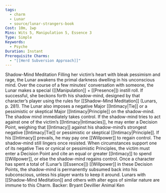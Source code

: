 ```yaml
---
tags:
  - charm
  - Lunar
  - source/lunar-strangers-book
Cost: 10m, 1wp
Mins: Wits 5, Manipulation 5, Essence 3
Type: Simple
Keywords:
  - Psyche
Duration: Instant
Prerequisite Charms:
  - "[[Herd Subversion Approach]]"
---
```

Shadow-Mind Meditation Filling her victim’s heart with bleak pessimism and rage, the Lunar awakens the primal darkness dwelling in his unconscious mind.
Over the course of a few minutes’ conversation with someone, the Lunar makes a special ([[Manipulation]] + [[Presence]]) instill roll. If successful, she beckons forth his shadow-mind, designed by that character’s player using the rules for [[Shadow-Mind Meditation]] (Lunars, p. 281). The Lunar also imposes a negative Major [[Intimacy|Tie]] or a pessimistic or skeptical Major [[Intimacy|Principle]] on the shadow-mind. The shadow mind immediately takes control.
If the shadow-mind tries to act against one of the victim’s [[Intimacy|Intimacies]], he may enter a Decision Point, weighing that [[Intimacy]] against his shadow-mind’s strongest negative [[Intimacy|Tie]] or pessimistic or skeptical [[Intimacy|Principle]]. If his [[Intimacy]] prevails, he may pay one [[Willpower]] to regain control.
The shadow-mind still lingers once resisted. When circumstances support one of its negative Ties or cynical or pessimistic Principles, the victim must enter a Decision Point and cite an equal or greater [[Intimacy]] to spend [[Willpower]], or else the shadow-mind regains control.
Once a character has spent a total of (Lunar’s [[Essence]]) [[Willpower]] in these Decision Points, the shadow-mind is permanently subsumed back into his subconscious, unless his player wants to keep it around.
Lunars with [[Shadow-Mind Meditation]] and others with alter egos of similar nature are immune to this Charm.
Backer: Bryant Devillier Animal Ken